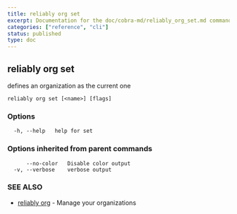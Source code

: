 ```yaml
---
title: reliably org set
excerpt: Documentation for the doc/cobra-md/reliably_org_set.md command in the Reliably CLI
categories: ["reference", "cli"]
status: published
type: doc
---
```

## reliably org set

defines an organization as the current one

```
reliably org set [<name>] [flags]
```

### Options

```
  -h, --help   help for set
```

### Options inherited from parent commands

```
      --no-color   Disable color output
  -v, --verbose    verbose output
```

### SEE ALSO

* [reliably org](/docs/reference/cli/reliably-org/)	 - Manage your organizations

